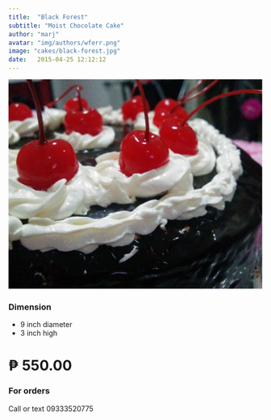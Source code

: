 ```yaml
---
title:  "Black Forest"
subtitle: "Moist Chocolate Cake"
author: "marj"
avatar: "img/authors/wferr.png"
image: "cakes/black-forest.jpg"
date:   2015-04-25 12:12:12
---
```


![](cakes/black-forest-closed-up.jpg)

### Dimension

* 9 inch diameter
* 3 inch high



# ₱ 550.00


### For orders

Call or text 09333520775

